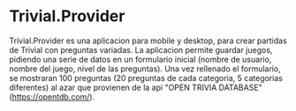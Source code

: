 # Trivial.Provider

Trivial.Provider es una aplicacion para mobile y desktop, para crear partidas de Trivial con preguntas variadas. La aplicacion permite guardar juegos, pidiendo una serie de datos en un formulario inicial (nombre de usuario, nombre del juego, nivel de las preguntas). Una vez rellenado el formulario, se mostraran 100 preguntas (20 preguntas de cada categoria, 5 categorias diferentes) al azar que provienen de la api "OPEN TRIVIA DATABASE" (https://opentdb.com/).
